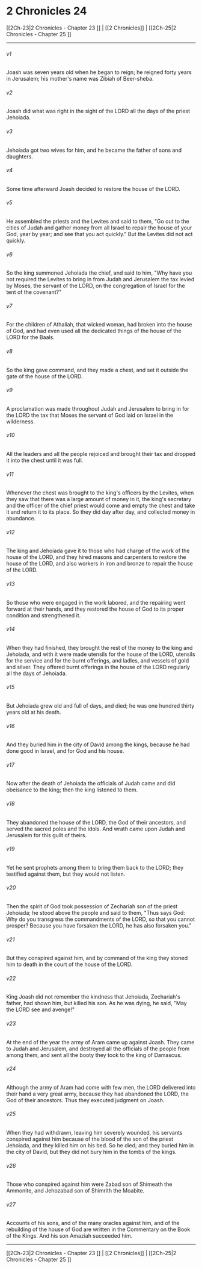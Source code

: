 # 2 Chronicles 24

[[2Ch-23|2 Chronicles - Chapter 23 ]] | [[2 Chronicles]] | [[2Ch-25|2 Chronicles - Chapter 25 ]]
***

###### v1
Joash was seven years old when he began to reign; he reigned forty years in Jerusalem; his mother's name was Zibiah of Beer-sheba.
###### v2
Joash did what was right in the sight of the LORD all the days of the priest Jehoiada.
###### v3
Jehoiada got two wives for him, and he became the father of sons and daughters.
###### v4
Some time afterward Joash decided to restore the house of the LORD.
###### v5
He assembled the priests and the Levites and said to them, "Go out to the cities of Judah and gather money from all Israel to repair the house of your God, year by year; and see that you act quickly." But the Levites did not act quickly.
###### v6
So the king summoned Jehoiada the chief, and said to him, "Why have you not required the Levites to bring in from Judah and Jerusalem the tax levied by Moses, the servant of the LORD, on the congregation of Israel for the tent of the covenant?"
###### v7
For the children of Athaliah, that wicked woman, had broken into the house of God, and had even used all the dedicated things of the house of the LORD for the Baals.
###### v8
So the king gave command, and they made a chest, and set it outside the gate of the house of the LORD.
###### v9
A proclamation was made throughout Judah and Jerusalem to bring in for the LORD the tax that Moses the servant of God laid on Israel in the wilderness.
###### v10
All the leaders and all the people rejoiced and brought their tax and dropped it into the chest until it was full.
###### v11
Whenever the chest was brought to the king's officers by the Levites, when they saw that there was a large amount of money in it, the king's secretary and the officer of the chief priest would come and empty the chest and take it and return it to its place. So they did day after day, and collected money in abundance.
###### v12
The king and Jehoiada gave it to those who had charge of the work of the house of the LORD, and they hired masons and carpenters to restore the house of the LORD, and also workers in iron and bronze to repair the house of the LORD.
###### v13
So those who were engaged in the work labored, and the repairing went forward at their hands, and they restored the house of God to its proper condition and strengthened it.
###### v14
When they had finished, they brought the rest of the money to the king and Jehoiada, and with it were made utensils for the house of the LORD, utensils for the service and for the burnt offerings, and ladles, and vessels of gold and silver. They offered burnt offerings in the house of the LORD regularly all the days of Jehoiada.
###### v15
But Jehoiada grew old and full of days, and died; he was one hundred thirty years old at his death.
###### v16
And they buried him in the city of David among the kings, because he had done good in Israel, and for God and his house.
###### v17
Now after the death of Jehoiada the officials of Judah came and did obeisance to the king; then the king listened to them.
###### v18
They abandoned the house of the LORD, the God of their ancestors, and served the sacred poles and the idols. And wrath came upon Judah and Jerusalem for this guilt of theirs.
###### v19
Yet he sent prophets among them to bring them back to the LORD; they testified against them, but they would not listen.
###### v20
Then the spirit of God took possession of Zechariah son of the priest Jehoiada; he stood above the people and said to them, "Thus says God: Why do you transgress the commandments of the LORD, so that you cannot prosper? Because you have forsaken the LORD, he has also forsaken you."
###### v21
But they conspired against him, and by command of the king they stoned him to death in the court of the house of the LORD.
###### v22
King Joash did not remember the kindness that Jehoiada, Zechariah's father, had shown him, but killed his son. As he was dying, he said, "May the LORD see and avenge!"
###### v23
At the end of the year the army of Aram came up against Joash. They came to Judah and Jerusalem, and destroyed all the officials of the people from among them, and sent all the booty they took to the king of Damascus.
###### v24
Although the army of Aram had come with few men, the LORD delivered into their hand a very great army, because they had abandoned the LORD, the God of their ancestors. Thus they executed judgment on Joash.
###### v25
When they had withdrawn, leaving him severely wounded, his servants conspired against him because of the blood of the son of the priest Jehoiada, and they killed him on his bed. So he died; and they buried him in the city of David, but they did not bury him in the tombs of the kings.
###### v26
Those who conspired against him were Zabad son of Shimeath the Ammonite, and Jehozabad son of Shimrith the Moabite.
###### v27
Accounts of his sons, and of the many oracles against him, and of the rebuilding of the house of God are written in the Commentary on the Book of the Kings. And his son Amaziah succeeded him.

***

[[2Ch-23|2 Chronicles - Chapter 23 ]] | [[2 Chronicles]] | [[2Ch-25|2 Chronicles - Chapter 25 ]]
